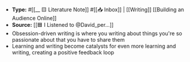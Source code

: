 - **Type:** #[[__ 🟨 Literature Note]] #[[📥 Inbox]] | [[Writing]] [[Building an Audience Online]]
- **Source:** [[🟦 I Listened to @David_per...]]
- Obsession-driven writing is where you writing about things you're so passionate about that you have to share them
- Learning and writing become catalysts for even more learning and writing, creating a positive feedback loop
